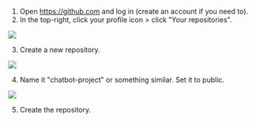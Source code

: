 1. Open https://github.com and log in (create an account if you need to).
2. In the top-right, click your profile icon > click "Your repositories".

<img src="https://github.com/user-attachments/assets/42c02051-82b4-444b-8438-d66652f6ae49" />

3. Create a new repository.

<img src="https://github.com/user-attachments/assets/7b77a55f-d0cf-40a1-b4d7-247476dfa3c2" />

4. Name it "chatbot-project" or something similar. Set it to public.

<img src="https://github.com/user-attachments/assets/a8a134c8-a4da-48ae-8a89-44c86201ee47" />

5. Create the repository.